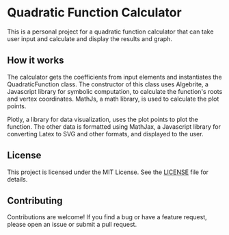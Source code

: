 # Quadratic Function Calculator

This is a personal project for a quadratic function calculator that can take user input and calculate and display the results and graph.

## How it works
The calculator gets the coefficients from input elements and instantiates the QuadraticFunction class. The constructor of this class uses Algebrite, a Javascript library for symbolic computation, to calculate the function's roots and vertex coordinates. MathJs, a math library, is used to calculate the plot points.

Plotly, a library for data visualization, uses the plot points to plot the function. The other data is formatted using MathJax, a Javascript library for converting Latex to SVG and other formats, and displayed to the user.

## License
This project is licensed under the MIT License. See the [LICENSE](./LICENSE.md) file for details.

## Contributing
Contributions are welcome! If you find a bug or have a feature request, please open an issue or submit a pull request.
